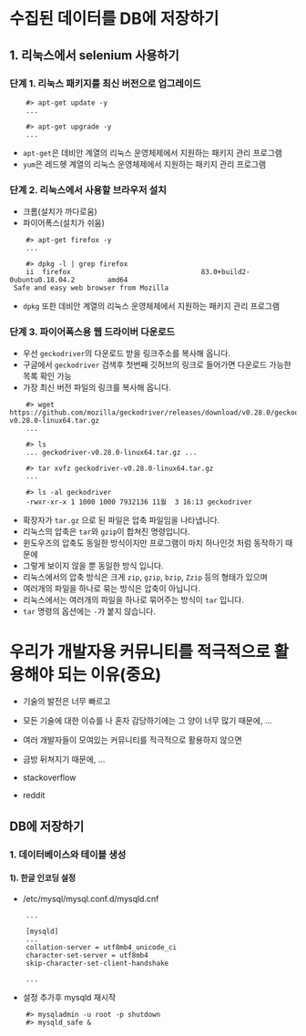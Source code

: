 # 수집된 데이터를 DB에 저장하기

## 1. 리눅스에서 selenium 사용하기   

### 단계 1. 리눅스 패키지를 최신 버전으로 업그레이드   
```
    #> apt-get update -y
    ...

    #> apt-get upgrade -y
    ...

```   

- `apt-get`은 데비안 계열의 리눅스 운영체제에서 지원하는 패키지 관리 프로그램
- `yum`은 레드헷 계열의 리눅스 운영체제에서 지원하는 패키지 관리 프로그램   

### 단계 2. 리눅스에서 사용할 브라우저 설치    
- 크롬(설치가 까다로움)
- 파이어폭스(설치가 쉬움)   

```
    #> apt-get firefox -y
    ... 

    #> dpkg -l | grep firefox
    ii  firefox                                83.0+build2-0ubuntu0.18.04.2        amd64
 Safe and easy web browser from Mozilla
```   

- `dpkg` 또한 데비안 계열의 리눅스 운영체제에서 지원하는 패키지 관리 프로그램   


### 단계 3. 파이어폭스용 웹 드라이버 다운로드   

- 우선 `geckodriver`의 다운로드 받을 링크주소를 복사해 옵니다.   
- 구글에서 `geckodriver` 검색후 첫번째 깃허브의 링크로 들어가면 다운로드 가능한 목록 확인 가능
- 가장 최신 버전 파일의 링크를 복사해 옵니다.    

```
    #> wget https://github.com/mozilla/geckodriver/releases/download/v0.28.0/geckodriver-v0.28.0-linux64.tar.gz
    ... 

    #> ls 
    ... geckodriver-v0.28.0-linux64.tar.gz ...

    #> tar xvfz geckodriver-v0.28.0-linux64.tar.gz
    ... 

    #> ls -al geckodriver
    -rwxr-xr-x 1 1000 1000 7932136 11월  3 16:13 geckodriver
```   

- 확장자가 `tar.gz` 으로 된 파일은 압축 파일임을 나타냅니다. 
- 리눅스의 압축은 `tar`와 `gzip`이 합쳐진 명령입니다. 
- 윈도우즈의 압축도 동일한 방식이지만 프로그램이 마치 하나인것 처럼 동작하기 때문에 
- 그렇게 보이지 않을 뿐 동일한 방식 입니다. 
- 리눅스에서의 압축 방식은 크게 `zip`, `gzip`, `bzip`, `Zzip` 등의 형태가 있으며
- 여러개의 파일을 하나로 묶는 방식은 압축이 아닙니다. 
- 리눅스에서는 여러개의 파일을 하나로 묶어주는 방식이 `tar` 입니다. 
- `tar` 명령의 옵션에는 `-`가 붙지 않습니다.


# 우리가 개발자용 커뮤니티를 적극적으로 활용해야 되는 이유(중요)

- 기술의 발전은 너무 빠르고
- 모든 기술에 대한 이슈를 나 혼자 감당하기에는 그 양이 너무 많기 때문에, ... 
- 여러 개발자들이 모여있는 커뮤니티를 적극적으로 활용하지 않으면 
- 금방 뒤쳐지기 때문에, ...

- stackoverflow
- reddit

## DB에 저장하기

### 1. 데이터베이스와 테이블 생성 


#### 1). 한글 인코딩 설정   

- /etc/mysql/mysql.conf.d/mysqld.cnf
```
    ...

    [mysqld]
    ...
    collation-server = utf8mb4_unicode_ci
    character-set-server = utf8mb4
    skip-character-set-client-handshake

    ...
```   

- 설정 추가후 mysqld 재시작   

```
    #> mysqladmin -u root -p shutdown
    #> mysqld_safe &
```


